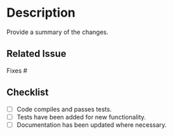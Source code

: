 # Description

Provide a summary of the changes.

## Related Issue

Fixes #

## Checklist

- [ ] Code compiles and passes tests.
- [ ] Tests have been added for new functionality.
- [ ] Documentation has been updated where necessary.
